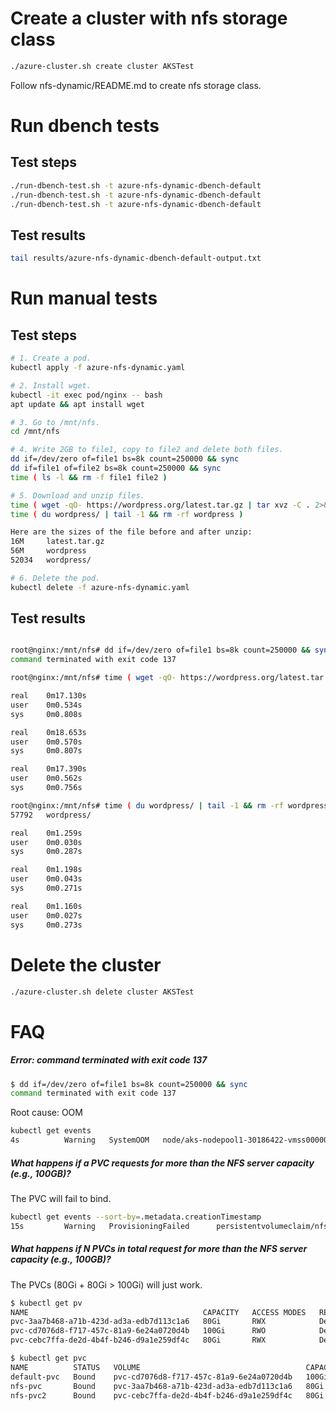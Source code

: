 # Create a cluster with nfs storage class

```bash
./azure-cluster.sh create cluster AKSTest
```

Follow nfs-dynamic/README.md to create nfs storage class.

# Run dbench tests

## Test steps

```bash
./run-dbench-test.sh -t azure-nfs-dynamic-dbench-default
./run-dbench-test.sh -t azure-nfs-dynamic-dbench-default
./run-dbench-test.sh -t azure-nfs-dynamic-dbench-default

```

## Test results

```bash
tail results/azure-nfs-dynamic-dbench-default-output.txt
```

# Run manual tests

## Test steps

```bash
# 1. Create a pod.
kubectl apply -f azure-nfs-dynamic.yaml

# 2. Install wget.
kubectl -it exec pod/nginx -- bash
apt update && apt install wget

# 3. Go to /mnt/nfs.
cd /mnt/nfs

# 4. Write 2GB to file1, copy to file2 and delete both files.
dd if=/dev/zero of=file1 bs=8k count=250000 && sync 
dd if=file1 of=file2 bs=8k count=250000 && sync 
time ( ls -l && rm -f file1 file2 )

# 5. Download and unzip files.
time ( wget -qO- https://wordpress.org/latest.tar.gz | tar xvz -C . 2>&1 > /dev/null )
time ( du wordpress/ | tail -1 && rm -rf wordpress )

Here are the sizes of the file before and after unzip:
16M     latest.tar.gz
56M     wordpress
52034   wordpress/

# 6. Delete the pod.
kubectl delete -f azure-nfs-dynamic.yaml
```

## Test results

```bash

root@nginx:/mnt/nfs# dd if=/dev/zero of=file1 bs=8k count=250000 && sync 
command terminated with exit code 137

root@nginx:/mnt/nfs# time ( wget -qO- https://wordpress.org/latest.tar.gz | tar xvz -C . 2>&1 > /dev/null )

real    0m17.130s
user    0m0.534s
sys     0m0.808s

real    0m18.653s
user    0m0.570s
sys     0m0.807s

real    0m17.390s
user    0m0.562s
sys     0m0.756s

root@nginx:/mnt/nfs# time ( du wordpress/ | tail -1 && rm -rf wordpress )
57792   wordpress/

real    0m1.259s
user    0m0.030s
sys     0m0.287s

real    0m1.198s
user    0m0.043s
sys     0m0.271s

real    0m1.160s
user    0m0.027s
sys     0m0.273s
```

# Delete the cluster

```bash
./azure-cluster.sh delete cluster AKSTest
```

# FAQ

#####  Error: command terminated with exit code 137

```bash
$ dd if=/dev/zero of=file1 bs=8k count=250000 && sync 
command terminated with exit code 137
```

Root cause: OOM

```bash
kubectl get events
4s          Warning   SystemOOM   node/aks-nodepool1-30186422-vmss000000   System OOM encountered, victim process: nginx, pid: 30596
```

##### What happens if a PVC requests for more than the NFS server capacity (e.g., 100GB)?

The PVC will fail to bind.

```bash
kubectl get events --sort-by=.metadata.creationTimestamp
15s         Warning   ProvisioningFailed      persistentvolumeclaim/nfs-pvc2           failed to provision volume with StorageClass "example-nfs": error validating options for volume: insufficient available space 105072414720 bytes to satisfy claim for 106300440576 bytes
```

##### What happens if N PVCs in total request for more than the NFS server capacity (e.g., 100GB)?

The PVCs (80Gi + 80Gi > 100Gi) will just work.

```bash
$ kubectl get pv
NAME                                       CAPACITY   ACCESS MODES   RECLAIM POLICY   STATUS   CLAIM                 STORAGECLASS   REASON   AGE
pvc-3aa7b468-a71b-423d-ad3a-edb7d113c1a6   80Gi       RWX            Delete           Bound    default/nfs-pvc       example-nfs             6s
pvc-cd7076d8-f717-457c-81a9-6e24a0720d4b   100Gi      RWO            Delete           Bound    default/default-pvc   default                 131m
pvc-cebc7ffa-de2d-4b4f-b246-d9a1e259df4c   80Gi       RWX            Delete           Bound    default/nfs-pvc2      example-nfs             3s

$ kubectl get pvc
NAME          STATUS   VOLUME                                     CAPACITY   ACCESS MODES   STORAGECLASS   AGE
default-pvc   Bound    pvc-cd7076d8-f717-457c-81a9-6e24a0720d4b   100Gi      RWO            default        131m
nfs-pvc       Bound    pvc-3aa7b468-a71b-423d-ad3a-edb7d113c1a6   80Gi       RWX            example-nfs    12s
nfs-pvc2      Bound    pvc-cebc7ffa-de2d-4b4f-b246-d9a1e259df4c   80Gi       RWX            example-nfs    9s```






